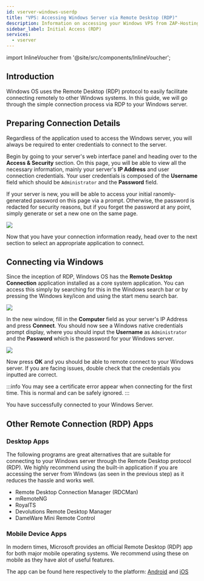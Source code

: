```yaml
---
id: vserver-windows-userdp
title: "VPS: Accessing Windows Server via Remote Desktop (RDP)"
description: Information on accessing your Windows VPS from ZAP-Hosting using Remote Desktop (RDP) - ZAP-Hosting.com documentation
sidebar_label: Initial Access (RDP)
services:
  - vserver
---
```


import InlineVoucher from '@site/src/components/InlineVoucher';

## Introduction

Windows OS uses the Remote Desktop (RDP) protocol to easily facilitate connecting remotely to other Windows systems. In this guide, we will go through the simple connection process via RDP to your Windows server.

<InlineVoucher />

## Preparing Connection Details

Regardless of the application used to access the Windows server, you will always be required to enter credentials to connect to the server.

Begin by going to your server's web interface panel and heading over to the **Access & Security** section. On this page, you will be able to view all the necessary information, mainly your server's **IP Address** and user connection credentials. Your user credentials is composed of the **Username** field which should be `Administrator` and the **Password** field.

If your server is new, you will be able to access your initial ranomly-generated password on this page via a prompt. Otherwise, the password is redacted for security reasons, but if you forget the password at any point, simply generate or set a new one on the same page.

![](https://screensaver01.zap-hosting.com/index.php/s/amLy6sC6XzBN5fQ/preview)

Now that you have your connection information ready, head over to the next section to select an appropriate application to connect.

## Connecting via Windows

Since the inception of RDP, Windows OS has the **Remote Desktop Connection** application installed as a core system application. You can access this simply by searching for this in the Windows search bar or by pressing the Windows key/icon and using the start menu search bar.

![](https://screensaver01.zap-hosting.com/index.php/s/TRfpNC3rACZ3KGB/preview)

In the new window, fill in the **Computer** field as your server's IP Address and press **Connect**. You should now see a Windows native credentials prompt display, where you should input the **Username** as `Administrator` and the **Password** which is the password for your Windows server.

![](https://screensaver01.zap-hosting.com/index.php/s/GCRs6KbGHz27HBS/preview)

Now press **OK** and you should be able to remote connect to your Windows server. If you are facing issues, double check that the credentials you inputted are correct.

:::info
You may see a certificate error appear when connecting for the first time. This is normal and can be safely ignored.
:::

You have successfully connected to your Windows Server.

## Other Remote Connection (RDP) Apps

### Desktop Apps

The following programs are great alternatives that are suitable for connecting to your Windows server through the Remote Desktop protocol (RDP). We highly recommend using the built-in application if you are accessing the server from Windows (as seen in the previous step) as it reduces the hassle and works well.

- Remote Desktop Connection Manager (RDCMan)
- mRemoteNG
- RoyalTS
- Devolutions Remote Desktop Manager
- DameWare Mini Remote Control

### Mobile Device Apps

In modern times, Microsoft provides an official Remote Desktop (RDP) app for both major mobile operating systems. We recommend using these on mobile as they have alot of useful features.

The app can be found here respectively to the platform: [Android](https://play.google.com/store/apps/details?id=com.microsoft.rdc.androidx&hl=en) and [iOS](https://apps.apple.com/us/app/remote-desktop-mobile/id714464092)